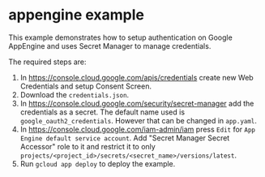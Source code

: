 # appengine example

This example demonstrates how to setup authentication on Google AppEngine and uses Secret Manager to manage credentials.

The required steps are:

1. In https://console.cloud.google.com/apis/credentials create new Web Credentials and setup Consent Screen.
2. Download the `credentials.json`.
3. In https://console.cloud.google.com/security/secret-manager add the credentials as a secret. The default name used is `google_oauth2_credentials`. However that can be changed in `app.yaml`.
4. In https://console.cloud.google.com/iam-admin/iam press `Edit` for `App Engine default service account`. Add "Secret Manager Secret Accessor" role to it and restrict it to only `projects/<project_id>/secrets/<secret_name>/versions/latest`.
5. Run `gcloud app deploy` to deploy the example.